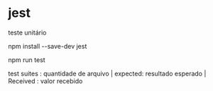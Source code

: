 # jest
teste unitário

npm install --save-dev jest

npm run test

test suites : quantidade de arquivo |
expected: resultado esperado |
Received : valor recebido
